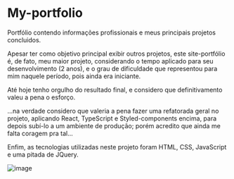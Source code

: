 # My-portfolio
 Portfólio contendo informações profissionais e meus principais projetos concluidos.
 
 Apesar ter como objetivo principal exibir outros projetos, este site-portfólio é, de fato, meu maior projeto, considerando o tempo aplicado para seu desenvolvimento (2 anos), e o grau de dificuldade que representou para mim naquele período, pois ainda era iniciante.
 
 Até hoje tenho orgulho do resultado final, e considero que definitivamento valeu a pena o esforço.
 
 ...na verdade considero que valeria a pena fazer uma refatorada geral no projeto, aplicando React, TypeScript e Styled-components encima, para depois subí-lo a um ambiente de produção; porém acredito que ainda me falta coragem pra tal...
 
 Enfim, as tecnologias utilizadas neste projeto foram HTML, CSS, JavaScript e uma pitada de JQuery.

![image](https://user-images.githubusercontent.com/87882092/235582130-d044b01b-e2ab-470e-ac60-6585c544e6f4.png)
